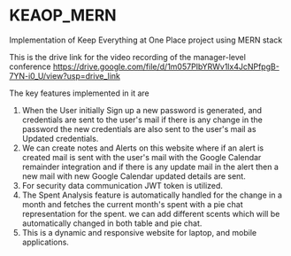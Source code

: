 # KEAOP_MERN
Implementation of Keep Everything at One Place project using MERN stack

This is the drive link for the video recording of the manager-level conference 
https://drive.google.com/file/d/1m057PIbYRWv1lx4JcNPfpgB-7YN-i0_U/view?usp=drive_link

The key features implemented in it are 
1. When the User initially Sign up a new password is generated, and credentials are sent to the user's mail if there is any change in the password the new credentials are also sent to the user's mail as Updated credentials.
2. We can create notes and Alerts on this website where if an alert is created mail is sent with the user's mail with the Google Calendar remainder integration and if there is any update mail in the alert then a new mail with new Google Calendar updated details are sent.
3. For security data communication JWT token is utilized.
4. The Spent Analysis feature is automatically handled for the change in a month and fetches the current month's spent with a pie chat representation for the spent. we can add different scents which will be automatically changed in both table and pie chat.
5. This is a dynamic and responsive website for laptop, and mobile applications.
